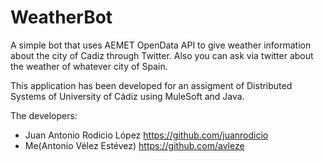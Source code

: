 # WeatherBot
A simple bot that uses AEMET OpenData API to give weather information about the city of Cadiz through Twitter. Also you can ask via twitter about the weather of whatever city of Spain.

This application has been developed for an assigment of Distributed Systems of University of Cádiz using MuleSoft and Java.

The developers:
* Juan Antonio Rodicio López https://github.com/juanrodicio
* Me(Antonio Vélez Estévez)  https://github.com/avleze
